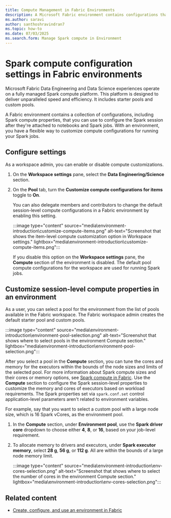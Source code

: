 ```yaml
---
title: Compute Management in Fabric Environments
description: A Microsoft Fabric environment contains configurations that include Spark compute properties. Learn how to configure these properties in an environment.
ms.author: saravi
author: santhoshravindran7
ms.topic: how-to
ms.date: 07/03/2025
ms.search.form: Manage Spark compute in Environment
---
```


# Spark compute configuration settings in Fabric environments

Microsoft Fabric Data Engineering and Data Science experiences operate on a fully managed Spark compute platform. This platform is designed to deliver unparalleled speed and efficiency. It includes starter pools and custom pools.

A Fabric environment contains a collection of configurations, including Spark compute properties, that you can use to configure the Spark session after they're attached to notebooks and Spark jobs. With an environment, you have a flexible way to customize compute configurations for running your Spark jobs.

## Configure settings

As a workspace admin, you can enable or disable compute customizations.

1. On the **Workspace settings** pane, select the **Data Engineering/Science** section.

1. On the **Pool** tab, turn the **Customize compute configurations for items** toggle to **On**.

   You can also delegate members and contributors to change the default session-level compute configurations in a Fabric environment by enabling this setting.

   :::image type="content" source="media\environment-introduction\customize-compute-items.png" alt-text="Screenshot that shows the item-level compute customization option in Workspace settings." lightbox="media\environment-introduction\customize-compute-items.png":::

   If you disable this option on the **Workspace settings** pane, the **Compute** section of the environment is disabled. The default pool compute configurations for the workspace are used for running Spark jobs.

## Customize session-level compute properties in an environment

As a user, you can select a pool for the environment from the list of pools available in the Fabric workspace. The Fabric workspace admin creates the default starter pool and custom pools.

:::image type="content" source="media\environment-introduction\environment-pool-selection.png" alt-text="Screenshot that shows where to select pools in the environment Compute section." lightbox="media\environment-introduction\environment-pool-selection.png":::

After you select a pool in the **Compute** section, you can tune the cores and memory for the executors within the bounds of the node sizes and limits of the selected pool. For more information about Spark compute sizes and their cores or memory options, see [Spark compute in Fabric](spark-compute.md). Use the **Compute** section to configure the Spark session-level properties to customize the memory and cores of executors based on workload requirements. The Spark properties set via `spark.conf.set` control application-level parameters aren't related to environment variables.

For example, say that you want to select a custom pool with a large node size, which is 16 Spark vCores, as the environment pool.

1. In the **Compute** section, under **Environment pool**, use the **Spark driver core** dropdown to choose either **4**, **8**, or **16**, based on your job-level requirement.

1. To allocate memory to drivers and executors, under **Spark executor memory**, select **28 g**, **56 g**, or **112 g**. All are within the bounds of a large node memory limit.

   :::image type="content" source="media\environment-introduction\env-cores-selection.png" alt-text="Screenshot that shows where to select the number of cores in the environment Compute section." lightbox="media\environment-introduction\env-cores-selection.png":::

## Related content

- [Create, configure, and use an environment in Fabric](create-and-use-environment.md)
